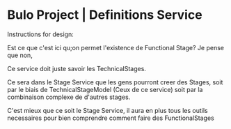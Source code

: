 # Bulo Project | Definitions Service
Instructions for design:

Est ce que c'est ici qu;on permet l'existence de Functional Stage?
Je pense que non,

Ce service doit juste savoir les TechnicalStages. 

Ce sera dans le Stage Service que les gens pourront creer des Stages,
soit par le biais de TechnicalStageModel (Ceux de ce service)
soit par la combinaison complexe de d'autres stages.

C'est mieux que ce soit le Stage Service, il aura en plus tous les outils
necessaires pour bien comprendre comment faire des FunctionalStages
